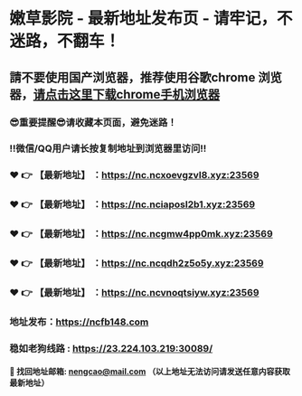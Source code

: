 # 嫩草影院 - 最新地址发布页 - 请牢记，不迷路，不翻车！

## 請不要使用国产浏览器，推荐使用谷歌chrome 浏览器，<a href = "https://www.google.cn/chrome/">请点击这里下载chrome手机浏览器</a>

### :sunglasses:重要提醒:sunglasses:请收藏本页面，避免迷路！
### ‼️微信/QQ用户请长按复制地址到浏览器里访问‼️

### :heart: :point_right: 【最新地址】 ：https://nc.ncxoevgzvl8.xyz:23569
### :heart: :point_right: 【最新地址】 ：https://nc.nciaposl2b1.xyz:23569
### :heart: :point_right: 【最新地址】 ：https://nc.ncgmw4pp0mk.xyz:23569
### :heart: :point_right: 【最新地址】 ：https://nc.ncqdh2z5o5y.xyz:23569
### :heart: :point_right: 【最新地址】 ：https://nc.ncvnoqtsiyw.xyz:23569

### 地址发布：https://ncfb148.com
### 稳如老狗线路 : https://23.224.103.219:30089/

#### :e-mail: __找回地址邮箱: nengcao@mail.com （以上地址无法访问请发送任意内容获取最新地址）__
